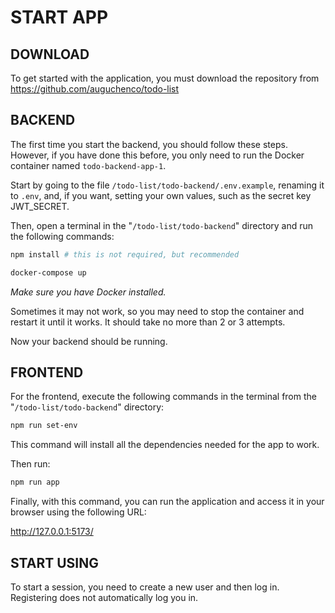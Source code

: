 # START APP

## DOWNLOAD

To get started with the application, you must download the repository from <https://github.com/auguchenco/todo-list>

## BACKEND

The first time you start the backend, you should follow these steps. However, if you have done this before, you only need to run the Docker container named `todo-backend-app-1`.

Start by going to the file `/todo-list/todo-backend/.env.example`, renaming it to `.env`, and, if you want, setting your own values, such as the secret key JWT_SECRET.

Then, open a terminal in the "`/todo-list/todo-backend`" directory and run the following commands:

```bash
npm install # this is not required, but recommended

docker-compose up
```

*Make sure you have Docker installed.*

Sometimes it may not work, so you may need to stop the container and restart it until it works. It should take no more than 2 or 3 attempts.

Now your backend should be running.

## FRONTEND

For the frontend, execute the following commands in the terminal from the "`/todo-list/todo-backend`" directory:

```bash
npm run set-env
```

This command will install all the dependencies needed for the app to work.

Then run:

```bash
npm run app
```

Finally, with this command, you can run the application and access it in your browser using the following URL:

<http://127.0.0.1:5173/>

## START USING

To start a session, you need to create a new user and then log in. Registering does not automatically log you in.
